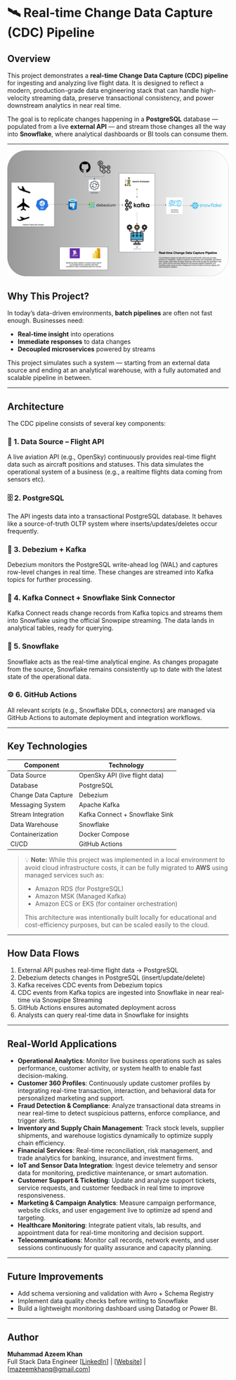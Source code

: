 # 🛰️ Real-time Change Data Capture (CDC) Pipeline

## Overview

This project demonstrates a **real-time Change Data Capture (CDC) pipeline** for ingesting and analyzing live flight data. It is designed to reflect a modern, production-grade data engineering stack that can handle high-velocity streaming data, preserve transactional consistency, and power downstream analytics in near real time.

The goal is to replicate changes happening in a **PostgreSQL** database — populated from a live **external API** — and stream those changes all the way into **Snowflake**, where analytical dashboards or BI tools can consume them.

---

![Architecture](./CDC.png)

## Why This Project?

In today’s data-driven environments, **batch pipelines** are often not fast enough. Businesses need:
- **Real-time insight** into operations
- **Immediate responses** to data changes
- **Decoupled microservices** powered by streams

This project simulates such a system — starting from an external data source and ending at an analytical warehouse, with a fully automated and scalable pipeline in between.

---

## Architecture

The CDC pipeline consists of several key components:

### 🔄 1. Data Source – Flight API
A live aviation API (e.g., OpenSky) continuously provides real-time flight data such as aircraft positions and statuses. This data simulates the operational system of a business (e.g., a realtime flights data coming from sensors etc).

### 🗄️ 2. PostgreSQL
The API ingests data into a transactional PostgreSQL database. It behaves like a source-of-truth OLTP system where inserts/updates/deletes occur frequently.

### 🔁 3. Debezium + Kafka
Debezium monitors the PostgreSQL write-ahead log (WAL) and captures row-level changes in real time. These changes are streamed into Kafka topics for further processing.

### 🔌 4. Kafka Connect + Snowflake Sink Connector
Kafka Connect reads change records from Kafka topics and streams them into Snowflake using the official Snowpipe streaming. The data lands in analytical tables, ready for querying.

### 🧊 5. Snowflake
Snowflake acts as the real-time analytical engine. As changes propagate from the source, Snowflake remains consistently up to date with the latest state of the operational data.

### ⚙️ 6. GitHub Actions
All relevant scripts (e.g., Snowflake DDLs, connectors) are managed via GitHub Actions to automate deployment and integration workflows.

---

## Key Technologies

| Component           | Technology                        |
|---------------------|-----------------------------------|
| Data Source         | OpenSky API (live flight data)    |
| Database            | PostgreSQL                        |
| Change Data Capture | Debezium                          |
| Messaging System    | Apache Kafka                      |
| Stream Integration  | Kafka Connect + Snowflake Sink    |
| Data Warehouse      | Snowflake                         |
| Containerization    | Docker Compose                    |
| CI/CD               | GitHub Actions                    |

> 💡 **Note:** While this project was implemented in a local environment to avoid cloud infrastructure costs, it can be fully migrated to **AWS** using managed services such as:
>
> - Amazon RDS (for PostgreSQL)
> - Amazon MSK (Managed Kafka)
> - Amazon ECS or EKS (for container orchestration)
>
> This architecture was intentionally built locally for educational and cost-efficiency purposes, but can be scaled easily to the cloud.

---

## How Data Flows

1. External API pushes real-time flight data → PostgreSQL
2. Debezium detects changes in PostgreSQL (insert/update/delete)
3. Kafka receives CDC events from Debezium topics
4. CDC events from Kafka topics are ingested into Snowflake in near real-time via Snowpipe Streaming
5. GitHub Actions ensures automated deployment across
6. Analysts can query real-time data in Snowflake for insights

---

## Real-World Applications

- **Operational Analytics**: Monitor live business operations such as sales performance, customer activity, or system health to enable fast decision-making.
- **Customer 360 Profiles**: Continuously update customer profiles by integrating real-time transaction, interaction, and behavioral data for personalized marketing and support.
- **Fraud Detection & Compliance**: Analyze transactional data streams in near real-time to detect suspicious patterns, enforce compliance, and trigger alerts.
- **Inventory and Supply Chain Management**: Track stock levels, supplier shipments, and warehouse logistics dynamically to optimize supply chain efficiency.
- **Financial Services**: Real-time reconciliation, risk management, and trade analytics for banking, insurance, and investment firms.
- **IoT and Sensor Data Integration**: Ingest device telemetry and sensor data for monitoring, predictive maintenance, or smart automation.
- **Customer Support & Ticketing**: Update and analyze support tickets, service requests, and customer feedback in real time to improve responsiveness.
- **Marketing & Campaign Analytics**: Measure campaign performance, website clicks, and user engagement live to optimize ad spend and targeting.
- **Healthcare Monitoring**: Integrate patient vitals, lab results, and appointment data for real-time monitoring and decision support.
- **Telecommunications**: Monitor call records, network events, and user sessions continuously for quality assurance and capacity planning.

---

## Future Improvements

- Add schema versioning and validation with Avro + Schema Registry  
- Implement data quality checks before writing to Snowflake  
- Build a lightweight monitoring dashboard using Datadog or Power BI.  

---

## Author

**Muhammad Azeem Khan**  
Full Stack Data Engineer 
[[LinkedIn](https://www.linkedin.com/in/mazeemkhanreal/)] | [[Website](https://mazeemkhanreal.github.io/resume/)] | [mazeemkhanq@gmail.com]
